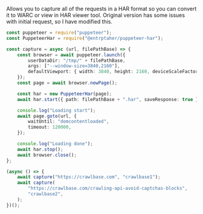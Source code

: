 Allows you to capture all of the requests in a HAR format so you can convert it to WARC or view in HAR viewer tool. Original version has some issues with initial request, so I have modified this.

```ts
const puppeteer = require("puppeteer");
const PuppeteerHar = require("@entrptaher/puppeteer-har");

const capture = async (url, filePathBase) => {
	const browser = await puppeteer.launch({
		userDataDir: "/tmp/" + filePathBase,
		args: ["--window-size=3840,2160"],
		defaultViewport: { width: 3840, height: 2160, deviceScaleFactor: 2 },
	});
	const page = await browser.newPage();

	const har = new PuppeteerHar(page);
	await har.start({ path: filePathBase + ".har", saveResponse: true });

	console.log("Loading start");
	await page.goto(url, {
		waitUntil: "domcontentloaded",
		timeout: 120000,
	});

	console.log("Loading done");
	await har.stop();
	await browser.close();
};

(async () => {
	await capture("https://crawlbase.com", "crawlbase1");
	await capture(
		"https://crawlbase.com/crawling-api-avoid-captchas-blocks",
		"crawlbase2",
	);
})();
```